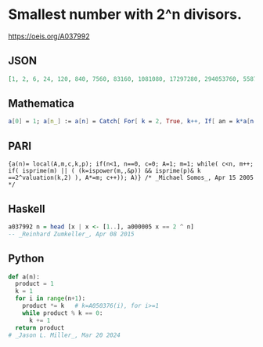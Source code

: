 # Smallest number with 2^n divisors\.
https://oeis.org/A037992
## JSON
```JSON
[1, 2, 6, 24, 120, 840, 7560, 83160, 1081080, 17297280, 294053760, 5587021440, 128501493120, 3212537328000, 93163582512000, 2888071057872000, 106858629141264000, 4381203794791824000, 188391763176048432000, 8854412869274276304000, 433866230594439538896000]
```
## Mathematica
```Mathematica
a[0] = 1; a[n_] := a[n] = Catch[ For[ k = 2, True, k++, If[ an = k*a[n-1]; DivisorSigma[0, an] == 2^n, Throw[an]]]]; Table[a[n], {n, 0, 18}] (* _Jean-François Alcover_, Apr 16 2012 *)
```
## PARI
```PARI
{a(n)= local(A,m,c,k,p); if(n<1, n==0, c=0; A=1; m=1; while( c<n, m++; if( isprime(m) || ( (k=ispower(m,,&p)) && isprime(p)& k ==2^valuation(k,2) ), A*=m; c++)); A)} /* _Michael Somos_, Apr 15 2005 */
```
## Haskell
```Haskell
a037992 n = head [x | x <- [1..], a000005 x == 2 ^ n]
-- _Reinhard Zumkeller_, Apr 08 2015
```
## Python
```Python
def a(n):
  product = 1
  k = 1
  for i in range(n+1):
    product *= k   # k=A050376(i), for i>=1
    while product % k == 0:
      k += 1
  return product
# _Jason L. Miller_, Mar 20 2024
```
